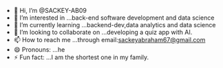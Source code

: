 - 👋 Hi, I’m @SACKEY-AB09
- 👀 I’m interested in ...back-end software development and data science
- 🌱 I’m currently learning ...backend-dev,data analytics and data science
- 💞️ I’m looking to collaborate on ...developing a quiz app with AI.
- 📫 How to reach me ...through email:sackeyabraham67@gmail.com
- 😄 Pronouns: ...he
- ⚡ Fun fact: ...I am the shortest one in my family.

<!---
SACKEY-AB09/SACKEY-AB09 is a ✨ special ✨ repository because its `README.md` (this file) appears on your GitHub profile.
You can click the Preview link to take a look at your changes.
--->
